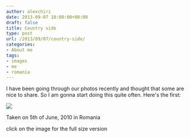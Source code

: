 ```yaml
---
author: alexchiri
date: 2013-09-07 10:00:00+00:00
draft: false
title: Country side
type: post
url: /2013/09/07/country-side/
categories:
- About me
tags:
- images
- me
- romania
---
```


I have been going through our photos recently and thought that some are nice to share. So I am gonna start doing this quite often. Here's the first:

[![](http://0f8f28fe275e3a043777-67ab80ec00c7299bd1255995bf933a71.r1.cf2.rackcdn.com/IMG_4702_thumbnail.jpg)
](http://0f8f28fe275e3a043777-67ab80ec00c7299bd1255995bf933a71.r1.cf2.rackcdn.com/IMG_4702.jpg) 

Taken on 5th of June, 2010 in Romania 

click on the image for the full size version
